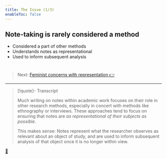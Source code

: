 ```yaml
---
title: The Issue (1/3)
enableToc: false
---
```


## Note-taking is rarely considered a method

* Considered a part of other methods
* Understands notes as representational
* Used to inform subsequent analysis

# 

 > 
 > Next: [Feminist concerns with representation 👉](Feminist%20concerns%20with%20representation.md)

---

 > 
 > \[!quote\]- Transcript
 > 
 > Much writing on notes within academic work focuses on their role in other research methods, especially in concert with methods like ethnography or interviews. These approaches tend to focus on ensuring that notes are *as representational of their subjects as possible*.
 > 
 > This makes sense: Notes represent what the researcher observes as relevant about an object of study, and are used to inform subsequent analysis of that object once it is no longer within view.

[📖](../Paper/Notes%20as%20representations%20of%20knowledge.md)
